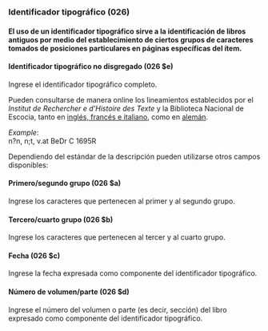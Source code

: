 ### Identificador tipográfico (026)

#### El uso de un identificador tipográfico sirve a la identificación de libros antiguos por medio del establecimiento de ciertos grupos de caracteres tomados de posiciones particulares en páginas específicas del ítem.  

#### Identificador tipográfico no disgregado (026 $e)

Ingrese el identificador tipográfico completo.

Pueden consultarse de manera online los lineamientos establecidos por el _Institut de Rechercher e d’Histoire des Texte_ y la Biblioteca Nacional de Escocia, tanto en [inglés, francés e italiano](http://edit16.iccu.sbn.it/web_iccu/info/en/Impronta_notiziario.htm), como en [alemán](http://nbn-resolving.de/urn:nbn:de:hbz:6:1-195591).

_Example_:  
n?n, n;t, v.at BeDr C 1695R

Dependiendo del estándar de la descripción pueden utilizarse otros campos disponibles:

#### Primero/segundo grupo (026 $a)

Ingrese los caracteres que pertenecen al primer y al segundo grupo.

#### Tercero/cuarto grupo (026 $b)

Ingrese los caracteres que pertenecen al tercer y al cuarto grupo.

#### Fecha (026 $c)

Ingrese la fecha expresada como componente del identificador tipográfico.

#### Número de volumen/parte (026 $d)

Ingrese el número del volumen o parte (es decir, sección)&nbsp;del libro expresado como componente del identificador tipográfico.